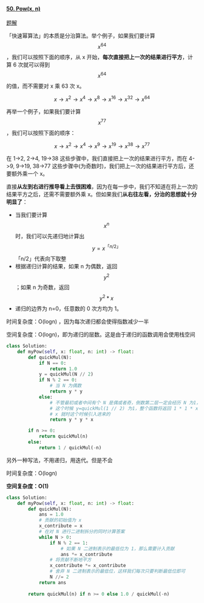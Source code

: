 #### [50. Pow(x, n)](https://leetcode-cn.com/problems/powx-n/)

[题解](https://leetcode-cn.com/problems/powx-n/solution/powx-n-by-leetcode-solution/)

「快速幂算法」的本质是分治算法。举个例子，如果我们要计算 $$ x^{64} $$ ，我们可以按照下面的顺序，从 x 开始，**每次直接把上一次的结果进行平方**，计算 6 次就可以得到  $$ x^{64} $$的值，而不需要对 x 乘 63 次 x。

$$
x \rightarrow x^2 \rightarrow x^4 \rightarrow x^8 \rightarrow x^{16} \rightarrow x^{32} \rightarrow x^{64}
$$

再举一个例子，如果我们要计算$$ x^{77} $$，我们可以按照下面的顺序：

$$
x \rightarrow x^2 \rightarrow x^4 \rightarrow x^9 \rightarrow x^{19} \rightarrow x^{38} \rightarrow x^{77}
$$

在 1->2, 2->4, 19->38 这些步骤中，我们直接把上一次的结果进行平方，而在 4->9, 9->19, 38->77 这些步骤中(为奇数时)，我们把上一次的结果进行平方后，还要额外乘一个 x。

直接**从左到右进行推导看上去很困难**，因为在每一步中，我们不知道在将上一次的结果平方之后，还需不需要额外乘 x。但如果我们**从右往左看，分治的思想就十分明显了**：

- 当我们要计算  $$ x^{n} $$时，我们可以先递归地计算出  $$ y=x^{「n/2」} $$「n/2」代表向下取整
- 根据递归计算的结果，如果 n 为偶数，返回$$ y^{2} $$ ；如果 n 为奇数，返回$$ y^{2}*x $$
- 递归的边界为 n=0，任意数的 0 次方均为 1。

时间复杂度：O(log⁡n) ，因为每次递归都会使得指数减少一半

空间复杂度：O(log⁡n)，即为递归的层数。这是由于递归的函数调用会使用栈空间

```python
class Solution:
    def myPow(self, x: float, n: int) -> float:
        def quickMul(N):
            if N == 0:
                return 1.0
            y = quickMul(N // 2)
            if N % 2 == 0:
                # 当 N 为偶数
                return y * y
            else:
                # 不管最初或者中间有个 N 是偶或者奇，倒数第二层一定会经历 N 为1，
                # 这个时候 y=quickMul(1 // 2) 为1，整个函数将返回 1 * 1 * x
                # x 就时这个时候引入进来的
                return y * y * x

        if n >= 0:
            return quickMul(n)
        else:
            return 1 / quickMul(-n)
```

另外一种写法，不用递归，用迭代。但是不会

时间复杂度：O(log⁡n)

**空间复杂度：O(1)**

```python
class Solution:
    def myPow(self, x: float, n: int) -> float:
        def quickMul(N):
            ans = 1.0
            # 贡献的初始值为 x
            x_contribute = x
            # 在对 N 进行二进制拆分的同时计算答案
            while N > 0:
                if N % 2 == 1:
                    # 如果 N 二进制表示的最低位为 1，那么需要计入贡献
                    ans *= x_contribute
                # 将贡献不断地平方
                x_contribute *= x_contribute
                # 舍弃 N 二进制表示的最低位，这样我们每次只要判断最低位即可
                N //= 2
            return ans
        
        return quickMul(n) if n >= 0 else 1.0 / quickMul(-n)

```

